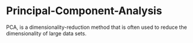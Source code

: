 # Principal-Component-Analysis
PCA, is a dimensionality-reduction method that is often used to reduce the dimensionality of large data sets.


